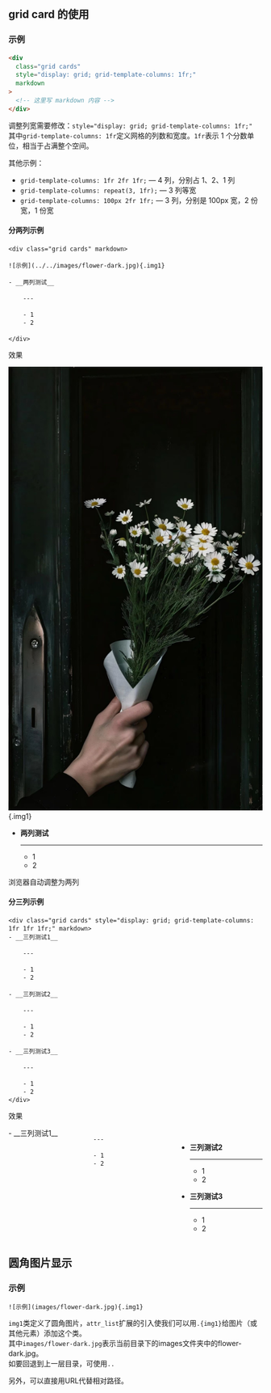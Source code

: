 ## grid card 的使用

### 示例

```html
<div
  class="grid cards"
  style="display: grid; grid-template-columns: 1fr;"
  markdown
>
  <!-- 这里写 markdown 内容 -->
</div>
```

调整列宽需要修改：`style="display: grid; grid-template-columns: 1fr;"`  
其中`grid-template-columns: 1fr`定义网格的列数和宽度。`1fr`表示 1 个分数单位，相当于占满整个空间。

其他示例：

- `grid-template-columns: 1fr 2fr 1fr;` — 4 列，分别占 1、2、1 列
- `grid-template-columns: repeat(3, 1fr);` — 3 列等宽
- `grid-template-columns: 100px 2fr 1fr;` — 3 列，分别是 100px 宽，2 份宽，1 份宽

#### 分两列示例

```
<div class="grid cards" markdown>

![示例](../../images/flower-dark.jpg){.img1}

- __两列测试__

    ---

    - 1
    - 2

</div>
```

效果  

<div class="grid cards" markdown>

![示例](../../images/flower-dark.jpg){.img1}

- __两列测试__

    ---

    - 1
    - 2

</div>

浏览器自动调整为两列

#### 分三列示例

```
<div class="grid cards" style="display: grid; grid-template-columns: 1fr 1fr 1fr;" markdown>
- __三列测试1__

    ---

    - 1
    - 2

- __三列测试2__

    ---

    - 1
    - 2

- __三列测试3__

    ---

    - 1
    - 2
</div>
```

效果

<div class="grid cards" style="display: grid; grid-template-columns: 1fr 1fr 1fr;" markdown>
- __三列测试1__

    ---

    - 1
    - 2

- __三列测试2__

    ---

    - 1
    - 2

- __三列测试3__

    ---

    - 1
    - 2
</div>

## 圆角图片显示

### 示例

```
![示例](images/flower-dark.jpg){.img1}
```

`img1`类定义了圆角图片，`attr_list`扩展的引入使我们可以用`.{img1}`给图片（或其他元素）添加这个类。  
其中`images/flower-dark.jpg`表示当前目录下的images文件夹中的flower-dark.jpg。  
如要回退到上一层目录，可使用`..`

另外，可以直接用URL代替相对路径。
